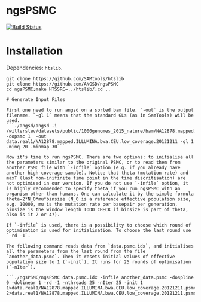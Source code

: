 # ngsPSMC
[![Build Status](https://travis-ci.org/ANGSD/ngsPSMC.svg?branch=master)](https://travis-ci.org/ANGSD/ngsPSMC)

# Installation
Dependencies: `htslib`.
```
git clone https://github.com/SAMtools/htslib
git clone https://github.com/ANGSD/ngsPSMC
cd ngsPSMC;make HTSSRC=../htslib/;cd ..

# Generate Input Files

First one need to run angsd on a sorted bam file. `-out` is the output filename. `-gl 1` means that the standard GLs (as in SamTools) will be used.
```./angsd/angsd -i /willerslev/datasets/public/1000genomes_2015_nature/bam/NA12878.mapped.ILLUMINA.bwa.CEU.low_coverage.20121211.bam -dopsmc 1  -out data.real1/NA12878.mapped.ILLUMINA.bwa.CEU.low_coverage.20121211 -gl 1 -minq 20 -minmap 30```

Now it's time to run ngsPSMC. There are two options: to initialise all the parameters similar to the original PSMC, or to read them from another PSMC file with `-infile` option (e.g. if you already have another high-coverage sample). Notice that theta (mutation rate) and maxT (last non-inifinite time point in the time discritisation) are not optimised in our version. If you do not use `-infile` option, it is highly recommended to specify theta if you run ngsPSMC with an organism other than humans. One can calculate it by the simple formula theta=2*N_0*mu*binsize (N_0 is a reference effective population size, e.g. 10000, mu is the mutation rate per basepair per generation, binsize is the window length TODO CHECK if binsize is part of theta, also is it 2 or 4?).

If `-infile` is used, there is a possibility to choose which round of optimisation is used for initialisation. To choose the last round use `-rd -1`.

The following command reads data from `data.psmc.idx`, and initialises all the parameters from the last round from the file `another_data.psmc`. Then it resets initial values of effective population size to 1 (`-init`). It runs for 25 rounds of optimisation (`-nIter`).

```./ngsPSMC/ngsPSMC data.psmc.idx -infile another_data.psmc -dospline 0 -dolinear 1 -rd -1 -nthreads 25 -nIter 25 -init 1  1>data.real1/NA12878.mapped.ILLUMINA.bwa.CEU.low_coverage.20121211.psmc.idx.1.stdout 2>data.real1/NA12878.mapped.ILLUMINA.bwa.CEU.low_coverage.20121211.psmc.idx.1.stderr```
